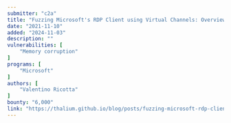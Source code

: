 ```yaml
---
submitter: "c2a"
title: "Fuzzing Microsoft's RDP Client using Virtual Channels: Overview & Methodology"
date: "2021-11-10"
added: "2024-11-03"
description: ""
vulnerabilities: [
    "Memory corruption"
]
programs: [
    "Microsoft"
]
authors: [
    "Valentino Ricotta"
]
bounty: "6,000"
link: "https://thalium.github.io/blog/posts/fuzzing-microsoft-rdp-client-using-virtual-channels/"
---
```




